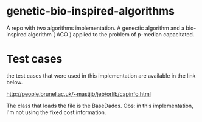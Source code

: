 # genetic-bio-inspired-algorithms
A repo with two algorithms implementation. A genectic algorithm and a bio-inspired algorithm ( ACO ) applied to the problem of p-median capacitated.

# Test cases

the test cases that were used in this implementation are available in the link below.

http://people.brunel.ac.uk/~mastjjb/jeb/orlib/capinfo.html

The class that loads the file is the BaseDados.
Obs: in this implementation, I'm not using the fixed cost information.

